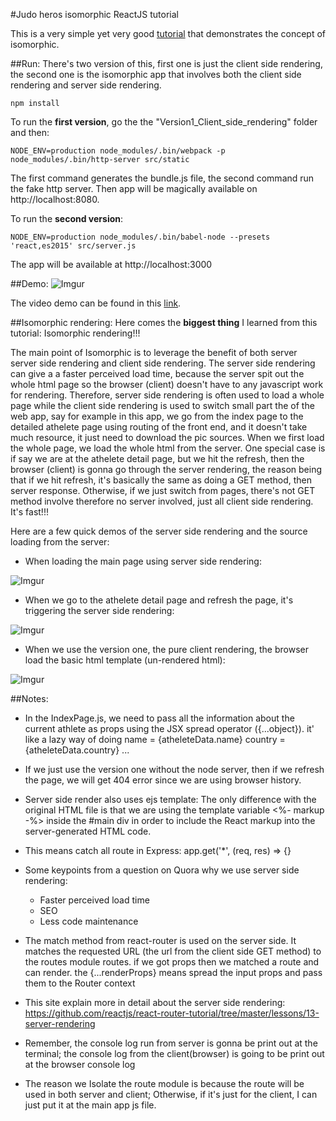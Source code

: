 #Judo heros isomorphic ReactJS tutorial 

This is a very simple yet very good [tutorial](https://scotch.io/tutorials/react-on-the-server-for-beginners-build-a-universal-react-and-node-app) that demonstrates the concept of isomorphic. 

##Run: 
There's two version of this, first one is just the client side rendering, the second one is the isomorphic app that involves both the client side rendering and server side rendering. 
```
npm install
```
To run the **first version**, go the the "Version1_Client_side_rendering" folder and then: 
```
NODE_ENV=production node_modules/.bin/webpack -p
node_modules/.bin/http-server src/static
```
The first command generates the bundle.js file, the second command run the fake http server. Then app will be magically available on http://localhost:8080.


To run the **second version**: 
```
NODE_ENV=production node_modules/.bin/babel-node --presets 'react,es2015' src/server.js
```
The app will be available at http://localhost:3000



##Demo: 
![Imgur](http://i.imgur.com/PrQFRWi.png)

The video demo can be found in this [link](https://youtu.be/zzW5FRw1vUo).

##Isomorphic rendering:
Here comes the **biggest thing** I learned from this tutorial:  Isomorphic rendering!!!

The main point of Isomorphic is to leverage the benefit of both server server side rendering and client side rendering. The server side rendering can give a a faster perceived load time, because the server spit out the whole html page so the browser (client) doesn't have to any javascript work for rendering. Therefore, server side rendering is often used to load a whole page while the client side rendering is used to switch small part the of the web app, say for example in this app, we go from the index page to the detailed athelete page using routing of the front end, and it doesn't take much resource, it just need to download the pic sources. When we first load the whole page, we load the whole html from the server. One special case is if say we are at the athelete detail page, but we hit the refresh, then the browser (client) is gonna go through the server rendering, the reason being that if we hit refresh, it's basically the same as doing a GET method, then server response. Otherwise, if we just switch from pages, there's not GET method involve therefore no server involved, just all client side rendering. It's fast!!!

Here are a few quick demos of the server side rendering and the source loading from the server: 

- When loading the main page using server side rendering: 

![Imgur](http://i.imgur.com/wmmI6ak.png)

- When we go to the athelete detail page and refresh the page, it's triggering the server side rendering: 

![Imgur](http://i.imgur.com/CzbPIhw.png)

- When we use the version one, the pure client rendering, the browser load the basic html template (un-rendered html):

![Imgur](http://i.imgur.com/agRFfCk.png)

##Notes: 
- In the IndexPage.js, we need to pass all the information about the current athlete as props using the JSX spread operator ({...object}). it' like a lazy way of doing name = {atheleteData.name} country = {atheleteData.country} ...

- If we just use the version one without the node server, then if we refresh the page, we will get 404 error since we are using browser history. 

- Server side render also uses ejs template: The only difference with the original HTML file is that we are using the template variable <%- markup -%> inside the #main div in order to include the React markup into the server-generated HTML code.

- This means catch all route in Express: app.get('*', (req, res) => {}

- Some keypoints from a question on Quora why we use server side rendering:
	- Faster perceived load time
	- SEO 
	- Less code maintenance
  
- The match method from react-router is used on the server side. It matches the requested URL (the url from the client side GET method) to the routes module routes. if we got props then we matched a route and can render. the {...renderProps} means spread the input props and pass them to the Router context 

- This site explain more in detail about the server side rendering: https://github.com/reactjs/react-router-tutorial/tree/master/lessons/13-server-rendering

- Remember, the console log run from server is gonna be print out at the terminal; the console log from the client(browser) is going to be print out at the browser console log

- The reason we Isolate the route module is because the route will be used in both server and client; Otherwise, if it's just for the client, I can just put it at the main app js file. 

